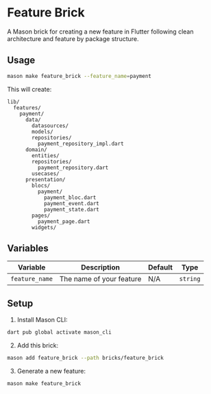 # Feature Brick

A Mason brick for creating a new feature in Flutter following clean architecture and feature by package structure.

## Usage

```bash
mason make feature_brick --feature_name=payment
```

This will create:
```
lib/
  features/
    payment/
      data/
        datasources/
        models/
        repositories/
          payment_repository_impl.dart
      domain/
        entities/
        repositories/
          payment_repository.dart
        usecases/
      presentation/
        blocs/
          payment/
            payment_bloc.dart
            payment_event.dart
            payment_state.dart
        pages/
          payment_page.dart
        widgets/
```

## Variables

| Variable | Description | Default | Type |
|----------|-------------|---------|------|
| `feature_name` | The name of your feature | N/A | `string` |

## Setup

1. Install Mason CLI:
```bash
dart pub global activate mason_cli
```

2. Add this brick:
```bash
mason add feature_brick --path bricks/feature_brick
```

3. Generate a new feature:
```bash
mason make feature_brick
``` 